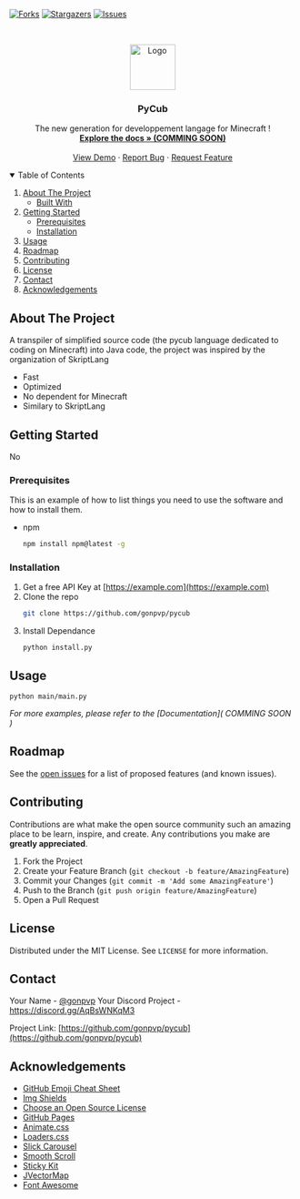 <!-- [![Contributors][contributors-shield]][0] -->
[![Forks][forks-shield]][contributors-url]
[![Stargazers][stars-shield]][forks-url]
[![Issues][issues-shield]][issues-url]

<!-- PROJECT LOGO -->
<br />
<p align="center">
  <a href="https://github.com/othneildrew/Best-README-Template">
    <img src="https://media.discordapp.net/attachments/840209747995131936/842084979017252884/Untitledtest.png?width=513&height=487" alt="Logo" width="80" height="80">
  </a>

  <h3 align="center">PyCub</h3>

  <p align="center">
    The new generation for developpement langage for Minecraft !
    <br />
    <a href="https://github.com/othneildrew/Best-README-Template"><strong>Explore the docs » (COMMING SOON)</strong></a>
    <br />
    <br />
    <a href="https://user-images.githubusercontent.com/24825008/118866236-133fcc80-b8e2-11eb-85a1-4a60a34f5437.mp4">View Demo</a>
    ·
    <a href="https://github.com/gonpvp/pycub/issues">Report Bug</a>
    ·
    <a href="https://github.com/gonpvp/pycub/issues">Request Feature</a>
  </p>
</p>



<!-- TABLE OF CONTENTS -->
<details open="open">
  <summary>Table of Contents</summary>
  <ol>
    <li>
      <a href="#about-the-project">About The Project</a>
      <ul>
        <li><a href="#built-with">Built With</a></li>
      </ul>
    </li>
    <li>
      <a href="#getting-started">Getting Started</a>
      <ul>
        <li><a href="#prerequisites">Prerequisites</a></li>
        <li><a href="#installation">Installation</a></li>
      </ul>
    </li>
    <li><a href="#usage">Usage</a></li>
    <li><a href="#roadmap">Roadmap</a></li>
    <li><a href="#contributing">Contributing</a></li>
    <li><a href="#license">License</a></li>
    <li><a href="#contact">Contact</a></li>
    <li><a href="#acknowledgements">Acknowledgements</a></li>
  </ol>
</details>



<!-- ABOUT THE PROJECT -->
## About The Project

A transpiler of simplified source code (the pycub language dedicated to coding on Minecraft) into Java code, the project was inspired by the organization of SkriptLang

*   Fast
*   Optimized
*   No dependent for Minecraft
*   Similary to SkriptLang



<!-- GETTING STARTED -->
## Getting Started

No

### Prerequisites

This is an example of how to list things you need to use the software and how to install them.
* npm
  ```sh
  npm install npm@latest -g
  ```

### Installation

1. Get a free API Key at [https://example.com](https://example.com)
2. Clone the repo
   ```sh
   git clone https://github.com/gonpvp/pycub
   ```
3. Install Dependance
   ```cd pycub
   python install.py
   ```



<!-- USAGE EXAMPLES -->
## Usage

   ```
   python main/main.py
   ```

_For more examples, please refer to the [Documentation]( COMMING SOON )_



<!-- ROADMAP -->
## Roadmap

See the [open issues](https://github.com/gonpvp/pycub/issues) for a list of proposed features (and known issues).



<!-- CONTRIBUTING -->
## Contributing

Contributions are what make the open source community such an amazing place to be learn, inspire, and create. Any contributions you make are **greatly appreciated**.

1. Fork the Project
2. Create your Feature Branch (`git checkout -b feature/AmazingFeature`)
3. Commit your Changes (`git commit -m 'Add some AmazingFeature'`)
4. Push to the Branch (`git push origin feature/AmazingFeature`)
5. Open a Pull Request



<!-- LICENSE -->
## License

Distributed under the MIT License. See `LICENSE` for more information.



<!-- CONTACT -->
## Contact

Your Name - [@gonpvp](https://twitter.com/gonpvp)
Your Discord Project - https://discord.gg/AqBsWNKqM3

Project Link: [https://github.com/gonpvp/pycub](https://github.com/gonpvp/pycub)



<!-- ACKNOWLEDGEMENTS -->
## Acknowledgements
* [GitHub Emoji Cheat Sheet](https://www.webpagefx.com/tools/emoji-cheat-sheet)
* [Img Shields](https://shields.io)
* [Choose an Open Source License](https://choosealicense.com)
* [GitHub Pages](https://pages.github.com)
* [Animate.css](https://daneden.github.io/animate.css)
* [Loaders.css](https://connoratherton.com/loaders)
* [Slick Carousel](https://kenwheeler.github.io/slick)
* [Smooth Scroll](https://github.com/cferdinandi/smooth-scroll)
* [Sticky Kit](http://leafo.net/sticky-kit)
* [JVectorMap](http://jvectormap.com)
* [Font Awesome](https://fontawesome.com)





<!-- MARKDOWN LINKS & IMAGES -->
<!-- https://www.markdownguide.org/basic-syntax/#reference-style-links -->
[contributors-shield]: https://img.shields.io/github/contributors/othneildrew/Best-README-Template.svg?style=for-the-badge
[contributors-url]: https://github.com/gonpvp/pycub/graphs/contributors
[forks-shield]: https://img.shields.io/github/forks/othneildrew/Best-README-Template.svg?style=for-the-badge
[forks-url]: https://github.com/gonpvp/pycub/network/members
[stars-shield]: https://img.shields.io/github/stars/othneildrew/Best-README-Template.svg?style=for-the-badge
[stars-url]: https://github.com/gonpvp/pycub/stargazers
[issues-shield]: https://img.shields.io/github/issues/othneildrew/Best-README-Template.svg?style=for-the-badge
[issues-url]: https://github.com/gonpvp/pycub/issues
[product-screenshot]: https://media.discordapp.net/attachments/840209747995131936/842084979017252884/Untitledtest.png?width=513&height=487

